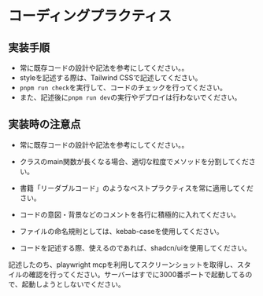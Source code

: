 # コーディングプラクティス

## 実装手順
- 常に既存コードの設計や記法を参考にしてください。。
- styleを記述する際は、Tailwind CSSで記述してください。
- `pnpm run check`を実行して、コードのチェックを行ってください。
- また、記述後に`pnpm run dev`の実行やデプロイは行わないでください。

## 実装時の注意点
- 常に既存コードの設計や記法を参考にしてください。。
- クラスのmain関数が長くなる場合、適切な粒度でメソッドを分割してください。
- 書籍「リーダブルコード」のようなベストプラクティスを常に適用してください。
- コードの意図・背景などのコメントを各行に積極的に入れてください。
- ファイルの命名規則としては、kebab-caseを使用してください。

- コードを記述する際、使えるのであれば、shadcn/uiを使用してください。

記述したのち、playwright mcpを利用してスクリーンショットを取得し、スタイルの確認を行ってください。サーバーはすでに3000番ポートで起動してるので、起動しようとしないでください。
